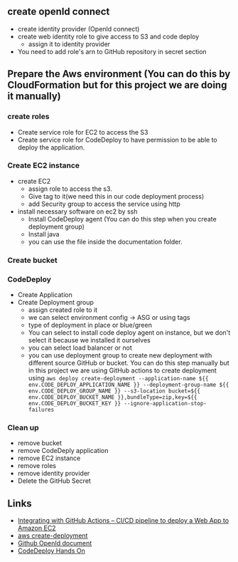 ## create openId connect

* create identity provider (OpenId connect)
* create web identity role to give access to S3 and code deploy
    * assign it to identity provider
* You need to add role's arn to GitHub repository in secret section

## Prepare the Aws environment (You can do this by CloudFormation but for this project we are doing it manually)

### create roles

* Create service role for EC2 to access the S3
* Create service role for CodeDeploy to have permission to be able to deploy the application.

### Create EC2 instance

* create EC2
    * assign role to access the s3.
    * Give tag to it(we need this in our code deployment process)
    * add Security group to access the service using http
* install necessary software on ec2 by ssh
    * Install CodeDeploy agent (You can do this step when you create deployment group)
    * Install java
    * you can use the file inside the documentation folder.

### Create bucket

### CodeDeploy

* Create Application
* Create Deployment group
    * assign created role to it
    * we can select environment config -> ASG or using tags
    * type of deployment in place or blue/green
    * You can select to install code deploy agent on instance, but we don't select it because we installed it ourselves
    * you can select load balancer or not
    * you can use deployment group to create new deployment with different source GitHub or bucket. You can do this step
      manually but in this project we are using GitHub actions to create deployment
      using  ```aws deploy create-deployment --application-name ${{ env.CODE_DEPLOY_APPLICATION_NAME }} --deployment-group-name ${{ env.CODE_DEPLOY_GROUP_NAME }} --s3-location bucket=${{ env.CODE_DEPLOY_BUCKET_NAME }},bundleType=zip,key=${{ env.CODE_DEPLOY_BUCKET_KEY }} --ignore-application-stop-failures```

### Clean up

* remove bucket
* remove CodeDeply application
* remove EC2 instance
* remove roles
* remove identity provider
* Delete the GitHub Secret

## Links

* [Integrating with GitHub Actions – CI/CD pipeline to deploy a Web App to Amazon EC2](https://aws.amazon.com/blogs/devops/integrating-with-github-actions-ci-cd-pipeline-to-deploy-a-web-app-to-amazon-ec2/)
* [aws create-deployment](https://docs.aws.amazon.com/cli/latest/reference/deploy/create-deployment.html)
* [Github OpenId document](https://docs.github.com/en/actions/deployment/security-hardening-your-deployments/configuring-openid-connect-in-amazon-web-services)
* [CodeDeploy Hands On](https://hexaware.udemy.com/course/aws-certified-developer-associate-dva-c01/learn/lecture/11851340#overview)